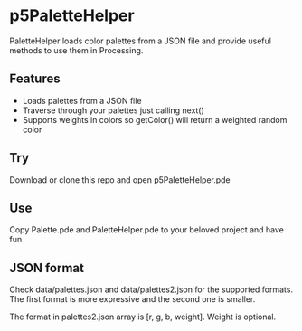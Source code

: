 # p5PaletteHelper

PaletteHelper loads color palettes from a JSON file and provide useful methods to use them in Processing.

## Features

* Loads palettes from a JSON file
* Traverse through your palettes just calling next()
* Supports weights in colors so getColor() will return a weighted random color

## Try

Download or clone this repo and open p5PaletteHelper.pde

## Use

Copy Palette.pde and PaletteHelper.pde to your beloved project and have fun

## JSON format

Check data/palettes.json and data/palettes2.json for the supported formats. 
The first format is more expressive and the second one is smaller.

The format in palettes2.json array is [r, g, b, weight]. Weight is optional.
